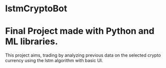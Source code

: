 ﻿# lstmCryptoBot
# Final Project made with Python and ML libraries.
This project aims, trading by analyzing previous data on the selected crypto currency using the lstm algorithm with basic UI. 

